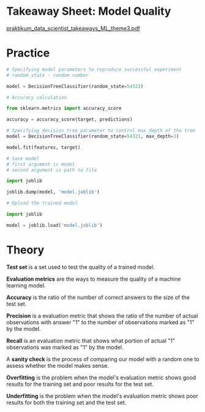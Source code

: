 # Takeaway Sheet: Model Quality

[praktikum_data_scientist_takeaways_ML_theme3.pdf](Takeaway%20Sheet%20Model%20Quality%205755ce5ea3894118b1548ef857aa6dbc/praktikum_data_scientist_takeaways_ML_theme3.pdf)

# Practice

```python
# Specifying model parameters to reproduce successful experiment
# random_state - random number

model = DecisionTreeClassifier(random_state=54321)
```

```python
# Accuracy calculation

from sklearn.metrics import accuracy_score

accuracy = accuracy_score(target, predictions)
```

```python
# Specifying decision tree parameter to control max depth of the tree 
model = DecisionTreeClassifier(random_state=54321, max_depth=3)

model.fit(features, target)
```

```python
# Save model 
# first argument is model 
# second argument is path to file 

import joblib

joblib.dump(model, 'model.joblib')
```

```python
# Upload the trained model 

import joblib

model = joblib.load('model.joblib')
```

# Theory

**Test set** is a set used to test the quality of a trained model. 

**Evaluation metrics** are the ways to measure the quality of a machine learning model. 

**Accuracy** is the ratio of the number of correct answers to the size of the test set. 

**Precision** is a evaluation metric that shows the ratio of the number of actual observations with answer "1" to the number of observations marked as "1" by the model.

**Recall** is an evaluation metric that shows what portion of actual "1" observations was marked as "1" by the model.

A **sanity check** is the process of comparing our model with a random one to assess whether the model makes sense.

**Overfitting** is the problem when the model's evaluation metric shows good results for the training set and poor results for the test set.

**Underfitting** is the problem when the model's evaluation metric shows poor results for both the training set and the test set.